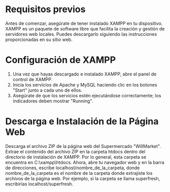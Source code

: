 # Requisitos previos
Antes de comenzar, asegúrate de tener instalado XAMPP en tu dispositivo. XAMPP es un paquete de software libre que facilita la creación y gestión de servidores web locales. Puedes descargarlo siguiendo las instrucciones proporcionadas en su sitio web.


# Configuración de XAMPP
1. Una vez que hayas descargado e instalado XAMPP, abre el panel de control de XAMPP.
2. Inicia los servicios de Apache y MySQL haciendo clic en los botones "Start" junto a cada uno de ellos.
3. Asegúrate de que los servicios estén ejecutándose correctamente; los indicadores deben mostrar "Running".

# Descarga e Instalación de la Página Web
Descarga el archivo ZIP de la página web del Supermercado "WillMarket".
Extrae el contenido del archivo ZIP en la carpeta htdocs dentro del directorio de instalación de XAMPP. Por lo general, esta carpeta se encuentra en C:\xampp\htdocs.
Ahora, abre tu navegador web y en la barra de direcciones, escribe localhost/nombre_de_la_carpeta, donde nombre_de_la_carpeta es el nombre de la carpeta donde extrajiste los archivos de la página web. Por ejemplo, si la carpeta se llama superfresh, escribirías localhost/superfresh.
